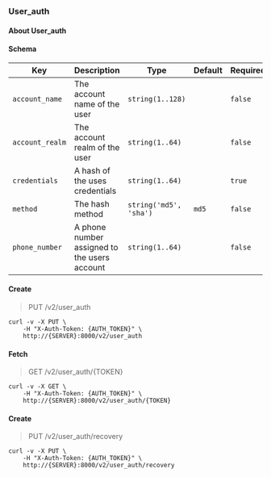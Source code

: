 ### User_auth

#### About User_auth

#### Schema

Key | Description | Type | Default | Required
--- | ----------- | ---- | ------- | --------
`account_name` | The account name of the user | `string(1..128)` |   | `false`
`account_realm` | The account realm of the user | `string(1..64)` |   | `false`
`credentials` | A hash of the uses credentials | `string(1..64)` |   | `true`
`method` | The hash method | `string('md5', 'sha')` | `md5` | `false`
`phone_number` | A phone number assigned to the users account | `string(1..64)` |   | `false`


#### Create

> PUT /v2/user_auth

```curl
curl -v -X PUT \
    -H "X-Auth-Token: {AUTH_TOKEN}" \
    http://{SERVER}:8000/v2/user_auth
```

#### Fetch

> GET /v2/user_auth/{TOKEN}

```curl
curl -v -X GET \
    -H "X-Auth-Token: {AUTH_TOKEN}" \
    http://{SERVER}:8000/v2/user_auth/{TOKEN}
```

#### Create

> PUT /v2/user_auth/recovery

```curl
curl -v -X PUT \
    -H "X-Auth-Token: {AUTH_TOKEN}" \
    http://{SERVER}:8000/v2/user_auth/recovery
```

